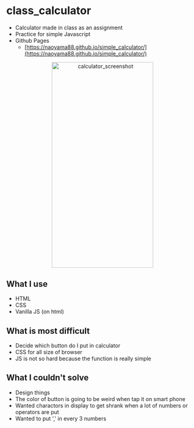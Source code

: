 # class_calculator
- Calculator made in class as an assignment
- Practice for simple Javascript
- Github Pages
    - [https://naoyama88.github.io/simple_calculator/](https://naoyama88.github.io/simple_calculator/)

<p align="center">
    <img width="266.4px" height="538.4px" src="https://user-images.githubusercontent.com/15808541/64348896-d8312480-cfaa-11e9-8b24-7e9756bd1844.png" alt="calculator_screenshot"/>
</p>

## What I use
- HTML
- CSS
- Vanilla JS (on html)

## What is most difficult
- Decide which button do I put in calculator
- CSS for all size of browser
- JS is not so hard because the function is really simple

## What I couldn't solve
- Design things
- The color of button is going to be weird when tap it on smart phone
- Wanted charactors in display to get shrank when a lot of numbers or operators are put
- Wanted to put ',' in every 3 numbers